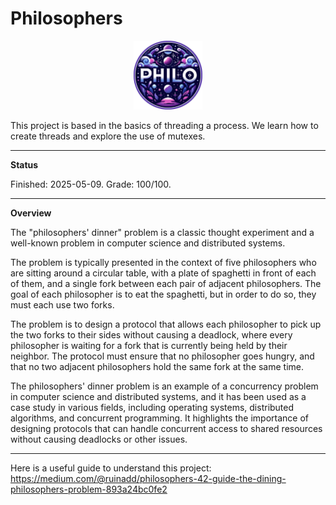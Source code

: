# Philosophers

<p align="center">
  <a href="https://github.com/Albertoocbs/Philosophers">
    <img src="https://github.com/Albertoocbs/Philosophers/blob/main/philo.png" width="110"/>
  </a>
</p>

This project is based in the basics of threading a process. We learn how to create threads and explore the use of mutexes.

---
**Status**

Finished: 2025-05-09. Grade: 100/100.

-------
**Overview**

The "philosophers' dinner" problem is a classic thought experiment and a well-known problem in computer science and distributed systems.

The problem is typically presented in the context of five philosophers who are sitting around a circular table, with a plate of spaghetti in front of each of them, and a single fork between each pair of adjacent philosophers. The goal of each philosopher is to eat the spaghetti, but in order to do so, they must each use two forks.

The problem is to design a protocol that allows each philosopher to pick up the two forks to their sides without causing a deadlock, where every philosopher is waiting for a fork that is currently being held by their neighbor. The protocol must ensure that no philosopher goes hungry, and that no two adjacent philosophers hold the same fork at the same time.

The philosophers' dinner problem is an example of a concurrency problem in computer science and distributed systems, and it has been used as a case study in various fields, including operating systems, distributed algorithms, and concurrent programming. It highlights the importance of designing protocols that can handle concurrent access to shared resources without causing deadlocks or other issues.

-------

Here is a useful guide to understand this project: https://medium.com/@ruinadd/philosophers-42-guide-the-dining-philosophers-problem-893a24bc0fe2
